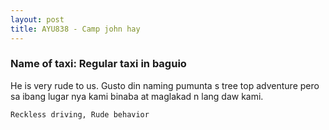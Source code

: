 ```yaml
---
layout: post
title: AYU838 - Camp john hay
---
```


### Name of taxi: Regular taxi in baguio

He is very rude to us. Gusto din naming pumunta s tree top adventure pero sa ibang lugar nya kami binaba at maglakad n lang daw kami.

```Reckless driving, Rude behavior```
